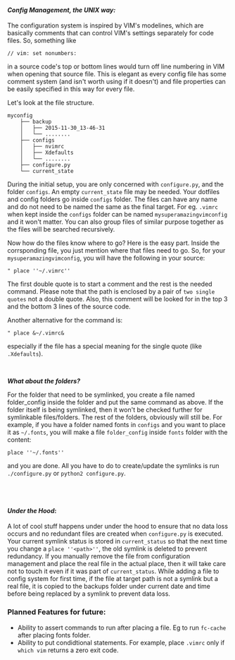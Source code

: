 #### __*Config Management, the UNIX way:*__
The configuration system is inspired by
VIM's modelines, which are basically comments that can control VIM's settings
separately for code files. So, something like

```
// vim: set nonumbers:
```

in a source code's top or bottom lines would turn off line numbering in VIM
when opening that source file. This is elegant as every config file has some
comment system (and isn't worth using if it doesn't) and file properties can
be easily specified in this way for every file.

Let's look at the file structure.

```
myconfig
    ├── backup
    │   ├── 2015-11-30_13-46-31
    │   └── ........
    ├── configs
    │   ├── nvimrc
    │   ├── Xdefaults
    │   └── ........
    ├── configure.py
    └── current_state
```

During the initial setup, you are only concerned with `configure.py`, and the
folder `configs`. An empty `current_state` file may be needed. Your dotfiles
and config folders go inside `configs` folder. The files can have any name
and do not need to be named the same as the final target. For eg. `.vimrc`
when kept inside the `configs` folder can be named `mysuperamazingvimconfig`
and it won't matter. You can also group files of similar purpose together
as the files will be searched recursively.

Now how do the files know where to go? Here is the easy part. Inside the
corrsponding file, you just mention where that files need to go. So, for
your `mysuperamazingvimconfig`, you will have the following in your source:

```
" place ''~/.vimrc''
```

The first double quote is to start a comment and the rest is the needed command.
Please note that the path is enclosed by a pair of `two single quotes` not a
double quote. Also, this comment will be looked for in the top 3 and the bottom
3 lines of the source code.

Another alternative for the command is:

```
" place &~/.vimrc&
```

especially if the file has a special meaning for the single quote (like
`.Xdefaults`).

<br/>

_**What about the folders?**_

For the folder that need to be symlinked, you create a file named folder_config
inside the folder and put the same command as above. If the folder itself is
being symlinked, then it won't be checked further for symlinkable files/folders.
The rest of the folders, obviously will still be. For example, if you have a
folder named fonts in `configs` and you want to place it as `~/.fonts`, you will
make a file `folder_config` inside `fonts` folder with the content:

```
place ''~/.fonts''
```

and you are done. All you have to do to create/update the symlinks is run
`./configure.py` or `python2 configure.py`.

<br/><br/>

#### __*Under the Hood*__:

A lot of cool stuff happens under under the hood to ensure that no data loss
occurs and no redundant files are created when `configure.py` is executed.
Your current symlink status is stored in `current_status` so that the next time
you change a `place ''<path>''`, the old symlink is deleted to prevent
redundancy. If you manually remove the file from configuration management and
place the real file in the actual place, then it will take care not to touch it
even if it was part of `current_status`. While adding a file to config system
for first time, if the file at target path is not a symlink but a real file, it
is copied to the backups folder under current date and time before being
replaced by a symlink to prevent data loss.

### Planned Features for future:

- Ability to assert commands to run after placing a file. Eg to run `fc-cache` after placing fonts folder.
- Ability to put condidtional statements. For example, place `.vimrc` only if `which vim` returns a zero exit code.
